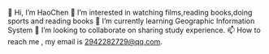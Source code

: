 👋 Hi, I’m HaoChen
👀 I’m interested in watching films,reading books,doing sports and reading books
🌱 I’m currently learning Geographic Information System
💞️ I’m looking to collaborate on sharing study experience.
📫 How to reach me , my email is 2942282729@qq.com.
<!---
haoChenGE/haoChenGE is a ✨ special ✨ repository because its `README.md` (this file) appears on your GitHub profile.
You can click the Preview link to take a look at your changes.
--->
